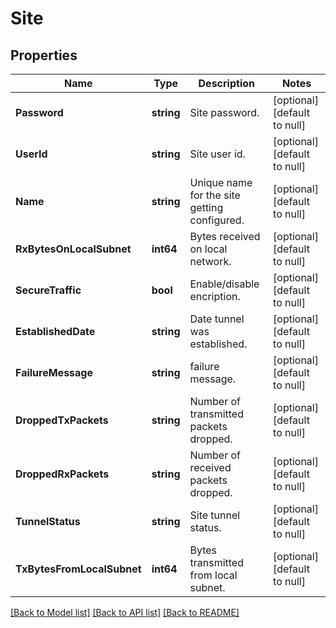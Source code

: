 # Site

## Properties
Name | Type | Description | Notes
------------ | ------------- | ------------- | -------------
**Password** | **string** | Site password. | [optional] [default to null]
**UserId** | **string** | Site user id. | [optional] [default to null]
**Name** | **string** | Unique name for the site getting configured. | [optional] [default to null]
**RxBytesOnLocalSubnet** | **int64** | Bytes received on local network. | [optional] [default to null]
**SecureTraffic** | **bool** | Enable/disable encription. | [optional] [default to null]
**EstablishedDate** | **string** | Date tunnel was established. | [optional] [default to null]
**FailureMessage** | **string** | failure message. | [optional] [default to null]
**DroppedTxPackets** | **string** | Number of transmitted packets dropped. | [optional] [default to null]
**DroppedRxPackets** | **string** | Number of received packets dropped. | [optional] [default to null]
**TunnelStatus** | **string** | Site tunnel status. | [optional] [default to null]
**TxBytesFromLocalSubnet** | **int64** | Bytes transmitted from local subnet. | [optional] [default to null]

[[Back to Model list]](../README.md#documentation-for-models) [[Back to API list]](../README.md#documentation-for-api-endpoints) [[Back to README]](../README.md)


